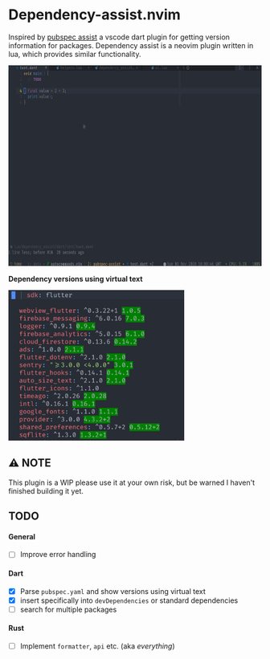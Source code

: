 # Dependency-assist.nvim

Inspired by [pubspec assist](https://github.com/jeroen-meijer/pubspec-assist) a vscode dart plugin for getting version information for packages.
Dependency assist is a neovim plugin written in lua, which provides similar functionality.

<img src="./.github/dependency_assist.gif" alt="Dependency assist in action" height="400px">

**Dependency versions using virtual text**

<img alt="dependency assist virtual text" src="./.github/dep_assist_virt_text.png" height="300px">

## ⚠ NOTE

This plugin is a WIP please use it at your own risk, but be warned
I haven't finished building it yet.

## TODO

#### General

- [ ] Improve error handling

#### Dart

- [x] Parse `pubspec.yaml` and show versions using virtual text
- [x] insert specifically into `devDependencies` or standard dependencies
- [ ] search for multiple packages

#### Rust

- [ ] Implement `formatter`, `api` etc. (aka _everything_)
